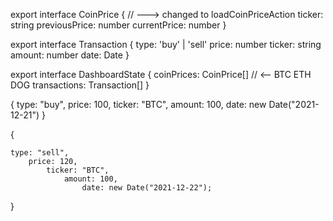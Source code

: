 export interface CoinPrice {   // ---> changed to loadCoinPriceAction
    ticker: string
    previousPrice: number
    currentPrice: number
}

export interface Transaction {
    type: 'buy' | 'sell'
    price: number
    ticker: string
    amount: number
    date: Date
}


export interface DashboardState {
    coinPrices: CoinPrice[] // <-- BTC ETH DOG
    transactions: Transaction[]
}

{
    type: "buy",
        price: 100,
            ticker: "BTC",
                amount: 100,
                    date: new Date("2021-12-21")
}

{

    type: "sell",
        price: 120,
            ticker: "BTC",
                amount: 100,
                    date: new Date("2021-12-22");
}
